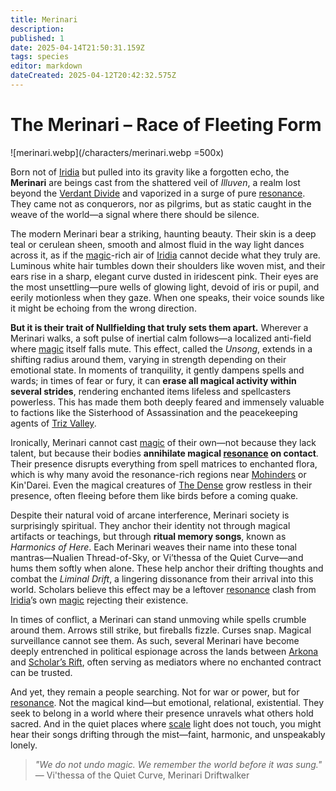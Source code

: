```yaml
---
title: Merinari
description: 
published: 1
date: 2025-04-14T21:50:31.159Z
tags: species
editor: markdown
dateCreated: 2025-04-12T20:42:32.575Z
---
```


# The Merinari – Race of Fleeting Form

![merinari.webp](/characters/merinari.webp =500x)

Born not of [Iridia](/geography/world/iridia.md) but pulled into its gravity like a forgotten echo, the **Merinari** are beings cast from the shattered veil of *Illuven*, a realm lost beyond the [Verdant Divide](/geography/region/verdant-divide.md) and vaporized in a surge of pure [resonance](/structure/mechanic/resonance.md). They came not as conquerors, nor as pilgrims, but as static caught in the weave of the world—a signal where there should be silence.

The modern Merinari bear a striking, haunting beauty. Their skin is a deep teal or cerulean sheen, smooth and almost fluid in the way light dances across it, as if the [magic](/structure/mechanic/magic.md)-rich air of [Iridia](/geography/world/iridia.md) cannot decide what they truly are. Luminous white hair tumbles down their shoulders like woven mist, and their ears rise in a sharp, elegant curve dusted in iridescent pink. Their eyes are the most unsettling—pure wells of glowing light, devoid of iris or pupil, and eerily motionless when they gaze. When one speaks, their voice sounds like it might be echoing from the wrong direction.

**But it is their trait of Nullfielding that truly sets them apart.** Wherever a Merinari walks, a soft pulse of inertial calm follows—a localized anti-field where [magic](/structure/mechanic/magic.md) itself falls mute. This effect, called the *Unsong*, extends in a shifting radius around them, varying in strength depending on their emotional state. In moments of tranquility, it gently dampens spells and wards; in times of fear or fury, it can **erase all magical activity within several strides**, rendering enchanted items lifeless and spellcasters powerless. This has made them both deeply feared and immensely valuable to factions like the Sisterhood of Assassination and the peacekeeping agents of [Triz Valley](/geography/settlement/city/triz-valley.md).

Ironically, Merinari cannot cast [magic](/structure/mechanic/magic.md) of their own—not because they lack talent, but because their bodies **annihilate magical [resonance](/structure/mechanic/resonance.md) on contact**. Their presence disrupts everything from spell matrices to enchanted flora, which is why many avoid the resonance-rich regions near [Mohinders](/geography/settlement/city/mohinders.md) or Kin'Darei. Even the magical creatures of [The Dense](/geography/realm/the-dense.md) grow restless in their presence, often fleeing before them like birds before a coming quake.

Despite their natural void of arcane interference, Merinari society is surprisingly spiritual. They anchor their identity not through magical artifacts or teachings, but through **ritual memory songs**, known as *Harmonics of Here*. Each Merinari weaves their name into these tonal mantras—Nualien Thread-of-Sky, or Vi’thessa of the Quiet Curve—and hums them softly when alone. These help anchor their drifting thoughts and combat the *Liminal Drift*, a lingering dissonance from their arrival into this world. Scholars believe this effect may be a leftover [resonance](/structure/mechanic/resonance.md) clash from [Iridia](/geography/world/iridia.md)’s own [magic](/structure/mechanic/magic.md) rejecting their existence.

In times of conflict, a Merinari can stand unmoving while spells crumble around them. Arrows still strike, but fireballs fizzle. Curses snap. Magical surveillance cannot see them. As such, several Merinari have become deeply entrenched in political espionage across the lands between [Arkona](/geography/settlement/city/arkona.md) and [Scholar’s Rift](/geography/settlement/enclave/scholars-rift/scholars-rift.md), often serving as mediators where no enchanted contract can be trusted.

And yet, they remain a people searching. Not for war or power, but for [resonance](/structure/mechanic/resonance.md). Not the magical kind—but emotional, relational, existential. They seek to belong in a world where their presence unravels what others hold sacred. And in the quiet places where [scale](/geography/landmark/scale.md) light does not touch, you might hear their songs drifting through the mist—faint, harmonic, and unspeakably lonely.

> *"We do not undo magic. We remember the world before it was sung."*  
> — Vi'thessa of the Quiet Curve, Merinari Driftwalker
